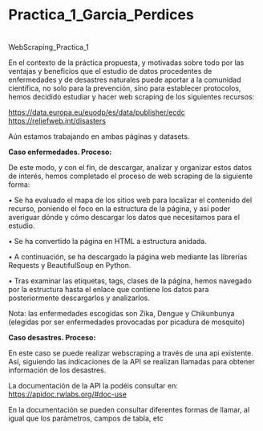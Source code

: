 # Practica_1_Garcia_Perdices
# 
WebScraping_Practica_1

En el contexto de la práctica propuesta, y motivadas sobre todo por las ventajas y beneficios que el estudio de datos procedentes de enfermedades y de desastres naturales puede aportar a la comunidad científica, no solo para la prevención, sino para establecer protocolos, hemos decidido estudiar y hacer web scraping de los siguientes recursos:

https://data.europa.eu/euodp/es/data/publisher/ecdc   
https://reliefweb.int/disasters  

Aún estamos trabajando en ambas páginas y datasets.

**Caso enfermedades. Proceso:**


De este modo, y con el fin, de descargar, analizar y organizar estos datos de interés, hemos completado el proceso de web scraping de la siguiente forma:

•	Se ha evaluado el mapa de los sitios web para localizar el contenido del recurso, poniendo el foco en la estructura de la página, y así poder averiguar dónde y cómo descargar los datos que necesitamos para el estudio.

•	Se ha convertido la página en HTML a estructura anidada.

•	A continuación, se ha descargado la página web mediante las librerías Requests y BeautifulSoup en Python.

•	Tras examinar las etiquetas, tags, clases de la página, hemos navegado por la estructura hasta el enlace que contiene los datos para posteriormente descargarlos y analizarlos. 

Nota: las enfermedades escogidas son Zika, Dengue y Chikunbunya (elegidas por ser enfermedades provocadas por picadura de mosquito)

**Caso desastres. Proceso:**

En este caso se puede realizar webscraping a través de una api existente. Así, siguiendo las indicaciones de la API se realizan llamadas para obtener información de los desastres.

La documentación de la API la podéis consultar en: https://apidoc.rwlabs.org/#doc-use

En la documentación se pueden consultar diferentes formas de llamar, al igual que los parámetros, campos de tabla, etc
